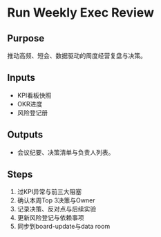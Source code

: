 # Run Weekly Exec Review

## Purpose

推动高频、短会、数据驱动的周度经营复盘与决策。

## Inputs

- KPI看板快照
- OKR进度
- 风险登记册

## Outputs

- 会议纪要、决策清单与负责人列表。

## Steps

1. 过KPI异常与前三大阻塞
2. 确认本周Top 3决策与Owner
3. 记录决策、反对点与后续实验
4. 更新风险登记与依赖事项
5. 同步到board-update与data room
